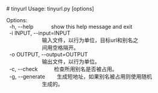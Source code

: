 #&#160;tinyurl
Usage:&#160;tinyurl.py&#160;[options]

Options:</br>
&#160;&#160;-h,&#160;--help&#160;&#160;&#160;&#160;&#160;&#160;&#160;&#160;&#160;&#160;&#160;&#160;show&#160;this&#160;help&#160;message&#160;and&#160;exit</br>
&#160;&#160;-i&#160;INPUT,&#160;--input=INPUT</br>
&#160;&#160;&#160;&#160;&#160;&#160;&#160;&#160;&#160;&#160;&#160;&#160;&#160;&#160;&#160;&#160;&#160;&#160;&#160;&#160;&#160;&#160;&#160;&#160;输入文件，以行为单位，目标url和别名之</br>
&#160;&#160;&#160;&#160;&#160;&#160;&#160;&#160;&#160;&#160;&#160;&#160;&#160;&#160;&#160;&#160;&#160;&#160;&#160;&#160;&#160;&#160;&#160;&#160;间用空格隔开。</br>
&#160;&#160;-o&#160;OUTPUT,&#160;--output=OUTPUT</br>
&#160;&#160;&#160;&#160;&#160;&#160;&#160;&#160;&#160;&#160;&#160;&#160;&#160;&#160;&#160;&#160;&#160;&#160;&#160;&#160;&#160;&#160;&#160;&#160;输出文件，以行为单位。</br>
&#160;&#160;-c,&#160;--check&#160;&#160;&#160;&#160;&#160;&#160;&#160;&#160;&#160;&#160;&#160;检查所用别名是否被占用。</br>
&#160;&#160;-g,&#160;--generate&#160;&#160;&#160;&#160;&#160;&#160;&#160;&#160;生成短地址，如果别名被占用则使用随机</br>
&#160;&#160;&#160;&#160;&#160;&#160;&#160;&#160;&#160;&#160;&#160;&#160;&#160;&#160;&#160;&#160;&#160;&#160;&#160;&#160;&#160;&#160;&#160;&#160;生成的。</br>
